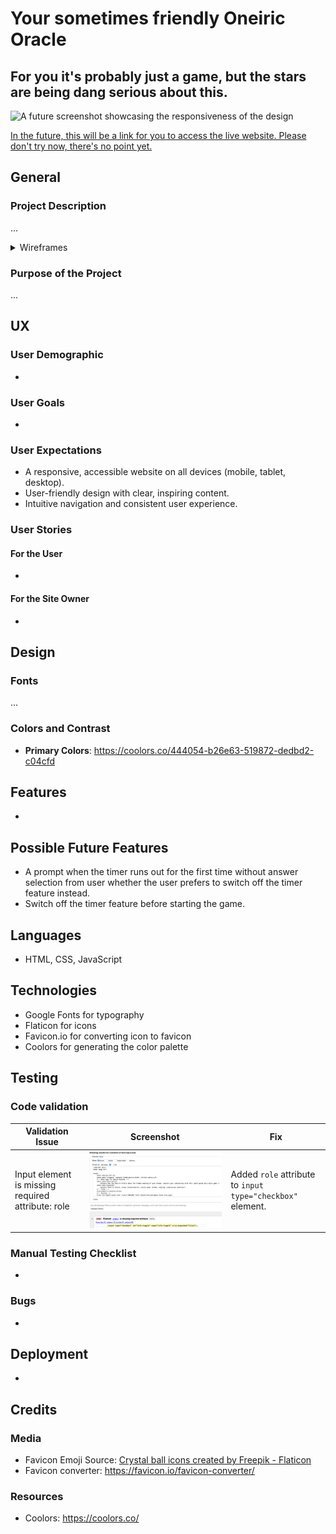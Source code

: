 # Your sometimes friendly Oneiric Oracle
## For you it's probably just a game, but the stars are being dang serious about this. 

![A future screenshot showcasing the responsiveness of the design]()

[In the future, this will be a link for you to access the live website. Please don't try now, there's no point yet.]()

## General

### Project Description

...

<details>
<summary>Wireframes</summary>

<details>
<summary>Wireframes for Mobile Devices</summary>

![Mobile Wireframe]()

</details>
<details>
<summary>Wireframes for Tablet Devices</summary>

![Tablet Wireframe]()

</details>
<details>
<summary>Wireframes for Desktop</summary>

![Desktop Wireframe]()

</details>
</details>

### Purpose of the Project

...

## UX

### User Demographic

- 

### User Goals

- 

### User Expectations

- A responsive, accessible website on all devices (mobile, tablet, desktop).
- User-friendly design with clear, inspiring content.
- Intuitive navigation and consistent user experience.

### User Stories

#### For the User

- 

#### For the Site Owner

- 

## Design

### Fonts

...

### Colors and Contrast

- **Primary Colors**: https://coolors.co/444054-b26e63-519872-dedbd2-c04cfd 

## Features

- 

## Possible Future Features

- A prompt when the timer runs out for the first time without answer selection from user whether the user prefers to switch off the timer feature instead. 
- Switch off the timer feature before starting the game. 

## Languages

- HTML, CSS, JavaScript

## Technologies

- Google Fonts for typography
- Flaticon for icons 
- Favicon.io for converting icon to favicon 
- Coolors for generating the color palette

## Testing

### Code validation 

| **Validation Issue**                                | **Screenshot**          | **Fix**                                                |
|-----------------------------------------------------|--------------------------|--------------------------------------------------------------|
| Input element is missing required attribute: role  | ![Error Screenshot](assets/images/html_validation_1.png) | Added `role` attribute to `input type="checkbox"` element. |


### Manual Testing Checklist

- 

### Bugs

- 

## Deployment

- 

## Credits

### Media

- Favicon Emoji Source: <a href="https://www.flaticon.com/free-icons/crystal-ball" title="crystal ball icons">Crystal ball icons created by Freepik - Flaticon</a> 
- Favicon converter: https://favicon.io/favicon-converter/ 

### Resources

- Coolors: https://coolors.co/